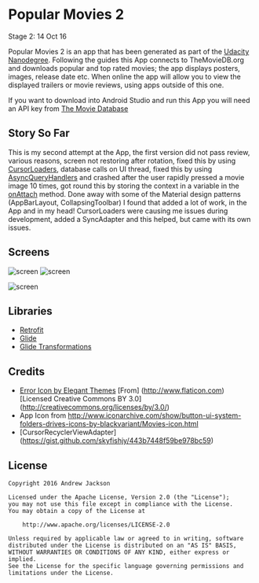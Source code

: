 # Popular Movies 2

Stage 2: 14 Oct 16

Popular Movies 2 is an app that has been generated as part of the [Udacity Nanodegree](https://www.udacity.com/course/android-developer-nanodegree-by-google--nd801?v=ad1). Following the guides this App connects to TheMovieDB.org and downloads popular and top rated movies; the app displays posters, images, release date etc. When online the app will allow you to view the displayed trailers or movie reviews, using apps outside of this one.

If you want to download into Android Studio and run this App you will need an API key from [The Movie Database](https://www.themoviedb.org/documentation/api)

## Story So Far
This is my second attempt at the App, the first version did not pass review, various reasons, screen not restoring after rotation, fixed this by using [CursorLoaders](https://developer.android.com/reference/android/content/CursorLoader.html), database calls on UI thread, fixed this by using [AsyncQueryHandlers](https://developer.android.com/reference/android/content/AsyncQueryHandler.html) and crashed after the user rapidly pressed a movie image 10 times, got round this by storing the context in a variable in the [onAttach](https://developer.android.com/reference/android/app/Fragment.html#onAttach(android.app.Activity)) method. Done away with some of the Material design patterns (AppBarLayout, CollapsingToolbar) I found that added a lot of work, in the App and in my head! CursorLoaders were causing me issues during development, added a SyncAdapter and this helped, but came with its own issues.

## Screens

![screen](../master/app/screenshots/phone1.jpg)
![screen](../master/app/screenshots/phone2.jpg)

![screen](../master/app/screenshots/tablet1.jpg)

## Libraries

* [Retrofit](https://github.com/square/retrofit)
* [Glide](https://github.com/bumptech/glide)
* [Glide Transformations](https://github.com/wasabeef/glide-transformations)

## Credits

* [Error Icon by Elegant Themes](http://www.flaticon.com/authors/elegant-themes) [From] (http://www.flaticon.com) [Licensed Creative Commons BY 3.0] (http://creativecommons.org/licenses/by/3.0/)
* App Icon from http://www.iconarchive.com/show/button-ui-system-folders-drives-icons-by-blackvariant/Movies-icon.html
* [CursorRecyclerViewAdapter] (https://gist.github.com/skyfishjy/443b7448f59be978bc59)

## License

    Copyright 2016 Andrew Jackson

    Licensed under the Apache License, Version 2.0 (the "License");
    you may not use this file except in compliance with the License.
    You may obtain a copy of the License at

        http://www.apache.org/licenses/LICENSE-2.0

    Unless required by applicable law or agreed to in writing, software
    distributed under the License is distributed on an "AS IS" BASIS,
    WITHOUT WARRANTIES OR CONDITIONS OF ANY KIND, either express or implied.
    See the License for the specific language governing permissions and
    limitations under the License.
